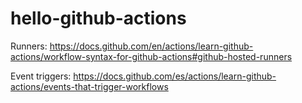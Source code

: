 # hello-github-actions

Runners: https://docs.github.com/en/actions/learn-github-actions/workflow-syntax-for-github-actions#github-hosted-runners

Event triggers: https://docs.github.com/es/actions/learn-github-actions/events-that-trigger-workflows
